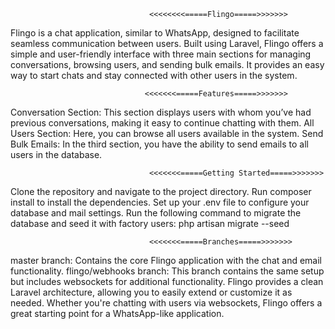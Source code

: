                                    <<<<<<<<=====Flingo=====>>>>>>>
Flingo is a chat application, similar to WhatsApp, designed to facilitate seamless communication between users. Built using Laravel, Flingo offers a simple and user-friendly interface with three main sections for managing conversations, browsing users, and sending bulk emails. It provides an easy way to start chats and stay connected with other users in the system.

                                  <<<<<<<=====Features=====>>>>>>>
Conversation Section: This section displays users with whom you’ve had previous conversations, making it easy to continue chatting with them.
All Users Section: Here, you can browse all users available in the system.
Send Bulk Emails: In the third section, you have the ability to send emails to all users in the database.

                                   <<<<<<<=====Getting Started=====>>>>>>>
Clone the repository and navigate to the project directory.
Run composer install to install the dependencies.
Set up your .env file to configure your database and mail settings.
Run the following command to migrate the database and seed it with factory users:
php artisan migrate --seed

                                   <<<<<<<=====Branches=====>>>>>>>
master branch: Contains the core Flingo application with the chat and email functionality.
flingo/webhooks branch: This branch contains the same setup but includes websockets for additional functionality.
Flingo provides a clean Laravel architecture, allowing you to easily extend or customize it as needed. Whether you're chatting with users via websockets, Flingo offers a great starting point for a WhatsApp-like application.

